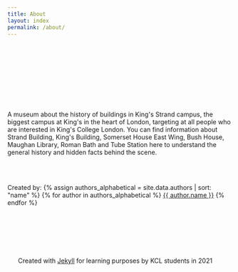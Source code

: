 ```yaml
---
title: About
layout: index
permalink: /about/
---
```


 
<br/><br/><br/><br/><br/><br/><br/><br/>
<div class="about_text"><p id="about">A museum about the history of buildings in King's Strand campus, the biggest campus at King's in the heart of London, targeting at all people who are interested in King's College London. You can find information about Strand Building, King's Building, Somerset House East Wing, Bush House, Maughan Library, Roman Bath and Tube Station here to understand the general history and hidden facts behind the scene.</p>
</div>


<br/><br/>
<p id="about">Created by:
{% assign authors_alphabetical = site.data.authors | sort: "name" %}
{% for author in authors_alphabetical %}
  <a href = "{{ author.homepage }}">{{ author.name }}</a>
{% endfor %}
</p>

<br/><br/><br/><br/><br/>

 <div class = "footer">
            <ul id= "footer_text">
                <p>Created with <a href = "https://jekyllrb.com/">Jekyll</a> for learning purposes by KCL students in 2021</p>
            </ul>
        </div>